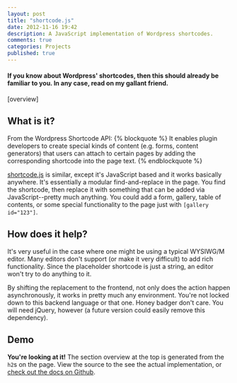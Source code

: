 ```yaml
---
layout: post
title: "shortcode.js"
date: 2012-11-16 19:42
description: A JavaScript implementation of Wordpress shortcodes.
comments: true
categories: Projects
published: true
---
```


#### If you know about Wordpress' shortcodes, then this should already be familiar to you. In any case, read on my gallant friend.

<!-- more -->

[overview]

## What is it?

From the Wordpress Shortcode API:
{% blockquote %}
It enables plugin developers to create special kinds of content (e.g. forms, content generators) that users can attach to certain pages by adding the corresponding shortcode into the page text.
{% endblockquote %}

[shortcode.js](https://github.com/nicinabox/shortcode.js) is similar, except it's JavaScript based and it works basically anywhere. It's essentially a modular find-and-replace in the page. You find the shortcode, then replace it with something that can be added via JavaScript--pretty much anything. You could add a form, gallery, table of contents, or some special functionality to the page just with `[gallery id="123"]`.

## How does it help?

It's very useful in the case where one might be using a typical WYSIWG/M editor. Many editors don't support (or make it very difficult) to add rich functionality. Since the placeholder shortcode is just a string, an editor won't try to do anything to it.

By shifting the replacement to the frontend, not only does the action happen asynchronously, it works in pretty much any environment. You're not locked down to this backend language or that one. Honey badger don't care. You will need jQuery, however (a future version could easily remove this dependency).

## Demo

**You're looking at it!** The section overview at the top is generated from the `h2`s on the page. View the source to the see the actual implementation, or [check out the docs on Github](https://github.com/nicinabox/shortcode.js).

<script src="https://rawgithub.com/nicinabox/shortcode.js/master/dist/jquery.shortcode.js"></script>
<script src="https://rawgithub.com/nicinabox/shortcode.js/master/dist/jquery.shortcode.services.js"></script>

<script type="text/javascript">
  $('#main').shortcode();
</script>

